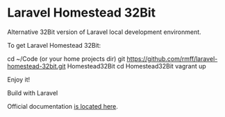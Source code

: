 # Laravel Homestead 32Bit

Alternative 32Bit version of Laravel local development environment.

To get Laravel Homestead 32Bit:

cd ~/Code (or your home projects dir)
git https://github.com/rmff/laravel-homestead-32bit.git Homestead32Bit
cd Homestead32Bit
vagrant up

Enjoy it!

Build with Laravel 


Official documentation [is located here](http://laravel.com/docs/homestead).
